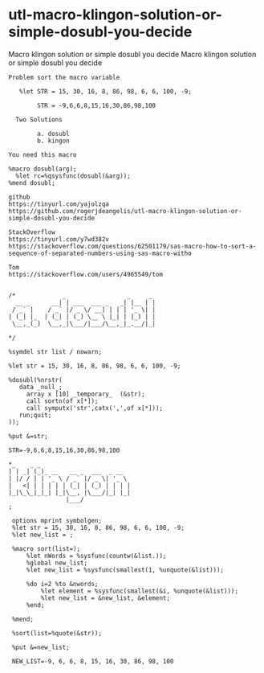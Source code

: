 # utl-macro-klingon-solution-or-simple-dosubl-you-decide
Macro klingon solution or simple dosubl you decide 
    Macro klingon solution or simple dosubl you decide                                                                               
                                                                                                                                     
    Problem sort the macro variable                                                                                                  
                                                                                                                                     
       %let STR = 15, 30, 16, 8, 86, 98, 6, 6, 100, -9;                                                                              
                                                                                                                                     
            STR = -9,6,6,8,15,16,30,86,98,100                                                                                        
                                                                                                                                     
      Two Solutions                                                                                                                  
                                                                                                                                     
            a. dosubl                                                                                                                
            b. kingon                                                                                                                
                                                                                                                                     
    You need this macro                                                                                                              
                                                                                                                                     
    %macro dosubl(arg);                                                                                                              
      %let rc=%qsysfunc(dosubl(&arg));                                                                                               
    %mend dosubl;                                                                                                                    
                                                                                                                                     
    github                                                                                                                           
    https://tinyurl.com/yajolzqa                                                                                                     
    https://github.com/rogerjdeangelis/utl-macro-klingon-solution-or-simple-dosubl-you-decide                                        
                                                                                                                                     
    StackOverflow                                                                                                                    
    https://tinyurl.com/y7wd382v                                                                                                     
    https://stackoverflow.com/questions/62501179/sas-macro-how-to-sort-a-sequence-of-separated-numbers-using-sas-macro-witho         
                                                                                                                                     
    Tom                                                                                                                              
    https://stackoverflow.com/users/4965549/tom                                                                                      
                                                                                                                                     
                                                                                                                                     
    /*             _                 _     _                                                                                         
      __ _      __| | ___  ___ _   _| |__ | |                                                                                        
     / _` |    / _` |/ _ \/ __| | | | '_ \| |                                                                                        
    | (_| |_  | (_| | (_) \__ \ |_| | |_) | |                                                                                        
     \__,_(_)  \__,_|\___/|___/\__,_|_.__/|_|                                                                                        
                                                                                                                                     
    */                                                                                                                               
                                                                                                                                     
    %symdel str list / nowarn;                                                                                                       
                                                                                                                                     
    %let str = 15, 30, 16, 8, 86, 98, 6, 6, 100, -9;                                                                                 
                                                                                                                                     
    %dosubl(%nrstr(                                                                                                                  
       data _null_;                                                                                                                  
         array x [10] _temporary_  (&str);                                                                                           
         call sortn(of x[*]);                                                                                                        
         call symputx('str',catx(',',of x[*]));                                                                                      
       run;quit;                                                                                                                     
    ));                                                                                                                              
                                                                                                                                     
    %put &=str;                                                                                                                      
                                                                                                                                     
    STR=-9,6,6,8,15,16,30,86,98,100                                                                                                  
                                                                                                                                     
    *_    _ _                                                                                                                        
    | | _| (_)_ __   __ _  ___  _ __                                                                                                 
    | |/ / | | '_ \ / _` |/ _ \| '_ \                                                                                                
    |   <| | | | | | (_| | (_) | | | |                                                                                               
    |_|\_\_|_|_| |_|\__, |\___/|_| |_|                                                                                               
                    |___/                                                                                                            
    ;                                                                                                                                
                                                                                                                                     
     options mprint symbolgen;                                                                                                       
     %let str = 15, 30, 16, 8, 86, 98, 6, 6, 100, -9;                                                                                
     %let new_list = ;                                                                                                               
                                                                                                                                     
     %macro sort(list=);                                                                                                             
         %let nWords = %sysfunc(countw(&list.));                                                                                     
         %global new_list;                                                                                                           
         %let new_list = %sysfunc(smallest(1, %unquote(&list)));                                                                     
                                                                                                                                     
         %do i=2 %to &nwords;                                                                                                        
             %let element = %sysfunc(smallest(&i, %unquote(&list)));                                                                 
             %let new_list = &new_list, &element;                                                                                    
         %end;                                                                                                                       
                                                                                                                                     
     %mend;                                                                                                                          
                                                                                                                                     
     %sort(list=%quote(&str));                                                                                                       
                                                                                                                                     
     %put &=new_list;                                                                                                                
                                                                                                                                     
     NEW_LIST=-9, 6, 6, 8, 15, 16, 30, 86, 98, 100                                                                                   
                                                                                                                                     
